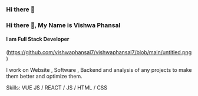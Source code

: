 ### Hi there 👋

### Hi there 👋, My Name is Vishwa Phansal
#### I am Full Stack Developer
(https://github.com/vishwaphansal7/vishwaphansal7/blob/main/untitled.png)


I work on Website , Software , Backend and analysis of any projects to make them better and optimize them.

Skills: VUE JS / REACT / JS / HTML / CSS





